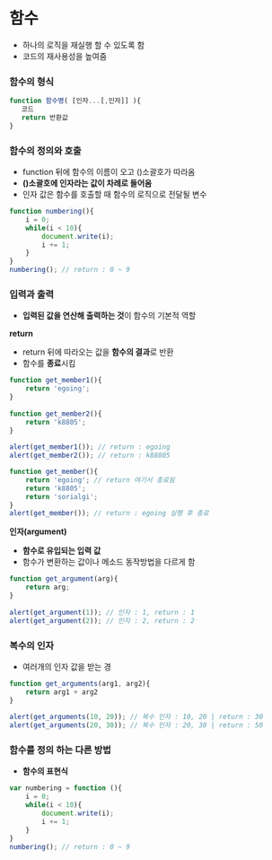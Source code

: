 # 함수

* 하나의 로직을 재실행 할 수 있도록 함
* 코드의 재사용성을 높여줌

### 함수의 형식

```javascript
function 함수명( [인자...[,인자]] ){
   코드
   return 반환값
}
```

### 함수의 정의와 호출

* function 뒤에 함수의 이름이 오고 \(\)소괄호가 따라옴 
* **\(\)소괄호에 인자라는 값이 차례로 들어옴** 
* 인자 값은 함수를 호출할 때 함수의 로직으로 전달될 변수

```javascript
function numbering(){
    i = 0;
    while(i < 10){
        document.write(i);
        i += 1;
    }   
}
numbering(); // return : 0 ~ 9
```

### 입력과 출력

* **입력된 값을 연산해 출력하는 것**이 함수의 기본적 역할

**return**

* return 뒤에 따라오는 값을 **함수의 결과**로 반환
* 함수를 **종료**시킴

```javascript
function get_member1(){
    return 'egoing';
}
 
function get_member2(){
    return 'k8805';
}
 
alert(get_member1()); // return : egoing
alert(get_member2()); // return : k88805

function get_member(){
    return 'egoing'; // return 여기서 종료됨
    return 'k8805';
    return 'sorialgi';
}
alert(get_member()); // return : egoing 실행 후 종료
```

**인자\(argument\)**

* **함수로 유입되는 입력 값**
* 함수가 변환하는 값이나 메소드 동작방법을 다르게 함

```javascript
function get_argument(arg){
    return arg;
}
 
alert(get_argument(1)); // 인자 : 1, return : 1 
alert(get_argument(2)); // 인자 : 2, return : 2
```

###  복수의 인자

*  여러개의 인자 값을 받는 경

```javascript
function get_arguments(arg1, arg2){
    return arg1 + arg2
}
 
alert(get_arguments(10, 20)); // 복수 인자 : 10, 20 | return : 30 
alert(get_arguments(20, 30)); // 복수 인자 : 20, 30 | return : 50 
```

### 함수를 정의 하는 다른 방법

* **함수의 표현식**

```javascript
var numbering = function (){
    i = 0;
    while(i < 10){
        document.write(i);
        i += 1;
    }   
}
numbering(); // return : 0 ~ 9
```

